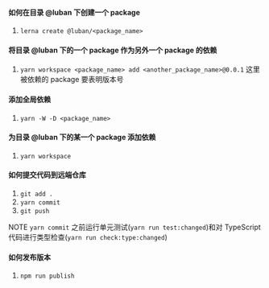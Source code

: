 #### 如何在目录 @luban 下创建一个 package
1. `lerna create @luban/<package_name>`

#### 将目录 @luban 下的一个 package 作为另外一个 package 的依赖
1. `yarn workspace <package_name> add <another_package_name>@0.0.1`
这里被依赖的 package 要表明版本号

#### 添加全局依赖
1. `yarn -W -D <package_name>`

#### 为目录 @luban 下的某一个 package 添加依赖
1. `yarn workspace`

#### 如何提交代码到远端仓库
1. `git add .`
2. `yarn commit`
3. `git push`

NOTE `yarn commit` 之前运行单元测试(`yarn run test:changed`)和对 TypeScript 代码进行类型检查(`yarn run check:type:changed`)


#### 如何发布版本
1. `npm run publish`
